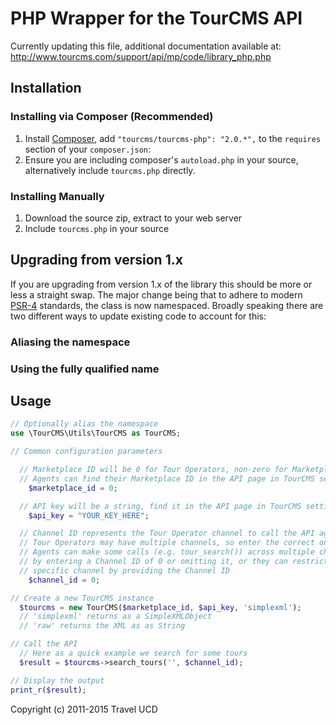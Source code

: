 # PHP Wrapper for the TourCMS API

Currently updating this file, additional documentation available at: http://www.tourcms.com/support/api/mp/code/library_php.php

## Installation

### Installing via Composer (Recommended)

1. Install [Composer](https://getcomposer.org/), add `"tourcms/tourcms-php": "2.0.*",` to the `requires` section of your `composer.json`:
2. Ensure you are including composer's `autoload.php` in your source, alternatively include `tourcms.php` directly.

### Installing Manually

1. Download the source zip, extract to your web server
2. Include `tourcms.php` in your source

## Upgrading from version 1.x

If you are upgrading from version 1.x of the library this should be more or less a straight swap. The major change being that to adhere to modern [PSR-4](http://www.php-fig.org/psr/psr-4/) standards, the class is now namespaced. Broadly speaking there are two different ways to update existing code to account for this:

### Aliasing the namespace

### Using the fully qualified name

## Usage

```php
// Optionally alias the namespace
use \TourCMS\Utils\TourCMS as TourCMS;

// Common configuration parameters

  // Marketplace ID will be 0 for Tour Operators, non-zero for Marketplace Agents
  // Agents can find their Marketplace ID in the API page in TourCMS settings
    $marketplace_id = 0;

  // API key will be a string, find it in the API page in TourCMS settings
    $api_key = "YOUR_KEY_HERE";

  // Channel ID represents the Tour Operator channel to call the API against
  // Tour Operators may have multiple channels, so enter the correct one here
  // Agents can make some calls (e.g. tour_search()) across multiple channels
  // by entering a Channel ID of 0 or omitting it, or they can restrict to a
  // specific channel by providing the Channel ID
    $channel_id = 0;

// Create a new TourCMS instance
  $tourcms = new TourCMS($marketplace_id, $api_key, 'simplexml');
  // 'simplexml' returns as a SimpleXMLObject
  // 'raw' returns the XML as as String

// Call the API
  // Here as a quick example we search for some tours
  $result = $tourcms->search_tours('', $channel_id);

// Display the output
print_r($result);
```

Copyright (c) 2011-2015 Travel UCD
